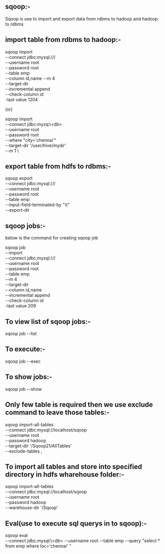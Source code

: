 sqoop:-
---

Sqoop is use to import and export data from rdbms to hadoop and hadoop to rdbms

import table from rdbms to hadoop:-
---

sqoop import \
--connect jdbc:mysql://<host>/<db> \
--username root \
--password root \
--table emp \
--column id,name
--m 4 \
--target-dir <path> \
--incremental append \
--check-column id \
-last value 1204


(or)

sqoop import \
--connect jdbc:mysq:\\<host>\<db> \
--username root \
--password root \
--where "city='chennai'" \
--target-dir '/user/hive/mydir' \
--m 1 \


export table from hdfs to rdbms:-
---

sqoop export \
--connect jdbc:mysql://<host>/<db> \
--username root \
--password root \
--table emp \
--input-field-terminated-by "\t" \
--export-dir <path> 


sqoop jobs:-
---

below is the command for creating sqoop job


sqoop job \
--import \
--connect jdbc:mysql://<host>/<db> \
--username root \
--password root \
--table emp \
--m 4 \
--target-dir <path> \
--column id,name \
--incremental append \
--check-column id \
-last value 209

To view list of sqoop jobs:-
---
sqoop job --list

To execute:-
---
sqoop job --exec <name of the job>

To show jobs:-
---
sqoop job --show

Only few table is required then we use exclude command to leave those tables:-
---

sqoop import-all-tables\
 --connect jdbc:mysql://localhost/sqoop \
 --username root \
 --password hadoop \
 --target-dir '/Sqoop21/AllTables' \
 --exclude-tables <table1>,<tables2>
 
To import all tables and store into specified directory in hdfs wharehouse folder:-
---

sqoop import-all-tables \
--connect jdbc:mysql://localhost/sqoop \
--username root \
--password hadoop \
--warehouse-dir '/Sqoop'

Eval(use to execute sql querys in to sqoop):-
---
sqoop eval \
--connect jdbc:mysql:\\<host>\<db>
--username root
--table emp
--query "select * from emp where loc='chennai' "













































